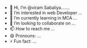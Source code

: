 - 👋 Hi, I’m @viram Sabaliya.......
- 👀 I’m interested in web Developer ...
- 🌱 I’m currently learning in MCA ...
- 💞️ I’m looking to collaborate on ...
- 📫 How to reach me ...
- 😄 Pronouns: ...
- ⚡ Fun fact: ...

<!---
viram Sabaliya/viram Sabaliya is a ✨ special ✨ repository because its `README.md` (this file) appears on your GitHub profile.
You can click the Preview link to take a look at your changes.
--->
